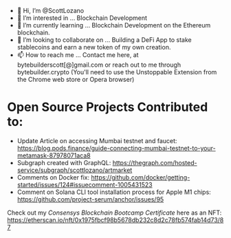 - 👋 Hi, I’m @ScottLozano
- 👀 I’m interested in ... Blockchain Development
- 🌱 I’m currently learning ... Blockchain Development on the Ethereum blockchain.
- 💞️ I’m looking to collaborate on ... Building a DeFi App to stake stablecoins and earn a new token of my own creation. 
- 📫 How to reach me ... Contact me here, at bytebuilderscott[@]gmail.com or reach out to me through bytebuilder.crypto (You'll need to use the Unstoppable Extension from the Chrome web store or Opera browser)



# Open Source Projects Contributed to:
- Update Article on accessing Mumbai testnet and faucet: https://blog.pods.finance/guide-connecting-mumbai-testnet-to-your-metamask-87978071aca8
- Subgraph created with GraphQL: https://thegraph.com/hosted-service/subgraph/scottlozano/artmarket
- Comments on Docker fix: https://github.com/docker/getting-started/issues/124#issuecomment-1005431523
- Comment on Solana CLI tool installation process for Apple M1 chips: https://github.com/project-serum/anchor/issues/95


Check out my *Consensys Blockchain Bootcamp Certificate* here as an NFT: https://etherscan.io/nft/0x1975fbcf98b5678db232c8d2c78fb574fab14d73/87 
